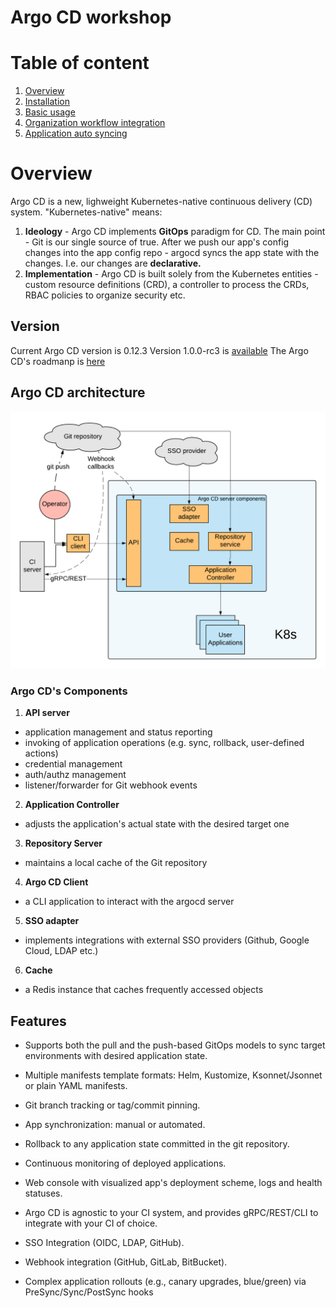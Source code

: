 # Argo CD workshop

# Table of content

1. [Overview](#overview)
2. [Installation](./docs/01-installation)
3. [Basic usage](./docs/02-basic-usage)
4. [Organization workflow integration](./docs/04-organization-workflow)
5. [Application auto syncing](./docs/05-automated-sync)

# Overview

Argo CD is a new, lighweight Kubernetes-native continuous delivery (CD) system. "Kubernetes-native" means:

1. **Ideology** - Argo CD implements **GitOps** paradigm for CD. The main point - Git is our single source of true. After we push our app's config changes into the app config repo - argocd syncs the app state with the changes. I.e. our changes are **declarative.**
2. **Implementation** - Argo CD is built solely from the Kubernetes entities - custom resource definitions (CRD), a controller to process the CRDs, RBAC policies to organize security etc.


## Version

Current Argo CD version is 0.12.3
Version 1.0.0-rc3 is [available](https://github.com/argoproj/argo-cd/releases/tag/v1.0.0-rc3)
The Argo CD's roadmanp is [here](https://github.com/argoproj/argo-cd/milestones)

## Argo CD architecture

<img src="./pics/arch_2.png" alt="drawing" width="800"/>

### Argo CD's Components

1. **API server**
* application management and status reporting
* invoking of application operations (e.g. sync, rollback, user-defined actions)
* credential management
* auth/authz management
* listener/forwarder for Git webhook events

2. **Application Controller**
* adjusts the application's actual state with the desired target one

3. **Repository Server**
* maintains a local cache of the Git repository

4. **Argo CD Client**
* a CLI application to interact with the argocd server

5. **SSO adapter**
* implements integrations with external SSO providers (Github, Google Cloud, LDAP etc.)

6. **Cache**
* a Redis instance that caches frequently accessed objects

## Features

* Supports both the pull and the push-based GitOps models to sync target environments with desired application state.
* Multiple manifests template formats: Helm, Kustomize, Ksonnet/Jsonnet or plain YAML manifests.
* Git branch tracking or tag/commit pinning.
* App synchronization: manual or automated.
* Rollback to any application state committed in the git repository.
* Continuous monitoring of deployed applications.
* Web console with visualized app's deployment scheme, logs and health statuses.

* Argo CD is agnostic to your CI system, and provides gRPC/REST/CLI to integrate with your CI of choice.
* SSO Integration (OIDC, LDAP, GitHub).
* Webhook integration (GitHub, GitLab, BitBucket).
* Complex application rollouts (e.g., canary upgrades, blue/green) via PreSync/Sync/PostSync hooks
